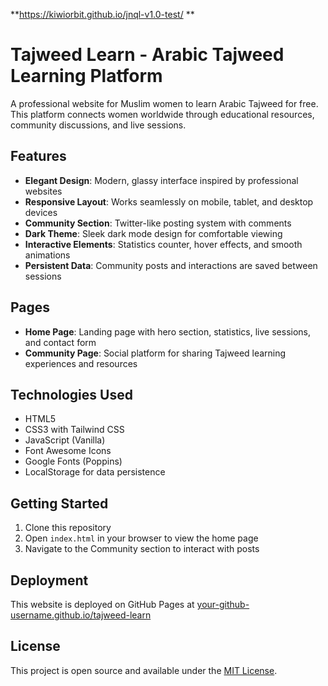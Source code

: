 **https://kiwiorbit.github.io/jnql-v1.0-test/
**

# Tajweed Learn - Arabic Tajweed Learning Platform

A professional website for Muslim women to learn Arabic Tajweed for free. This platform connects women worldwide through educational resources, community discussions, and live sessions.

## Features

- **Elegant Design**: Modern, glassy interface inspired by professional websites
- **Responsive Layout**: Works seamlessly on mobile, tablet, and desktop devices
- **Community Section**: Twitter-like posting system with comments
- **Dark Theme**: Sleek dark mode design for comfortable viewing
- **Interactive Elements**: Statistics counter, hover effects, and smooth animations
- **Persistent Data**: Community posts and interactions are saved between sessions

## Pages

- **Home Page**: Landing page with hero section, statistics, live sessions, and contact form
- **Community Page**: Social platform for sharing Tajweed learning experiences and resources

## Technologies Used

- HTML5
- CSS3 with Tailwind CSS
- JavaScript (Vanilla)
- Font Awesome Icons
- Google Fonts (Poppins)
- LocalStorage for data persistence

## Getting Started

1. Clone this repository
2. Open `index.html` in your browser to view the home page
3. Navigate to the Community section to interact with posts

## Deployment

This website is deployed on GitHub Pages at [your-github-username.github.io/tajweed-learn](https://your-github-username.github.io/tajweed-learn)

## License

This project is open source and available under the [MIT License](LICENSE).

